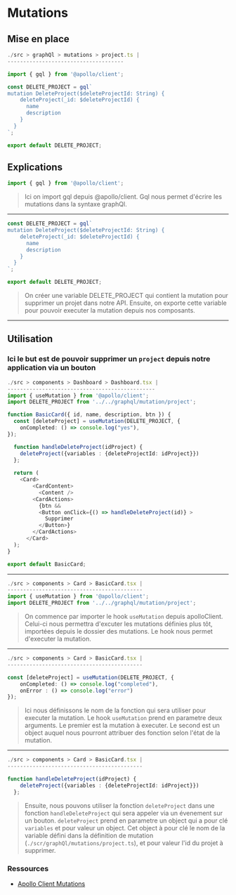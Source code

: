 # Mutations 

## Mise en place

```typescript
./src > graphQl > mutations > project.ts |
-------------------------------------

import { gql } from '@apollo/client';

const DELETE_PROJECT = gql`
mutation DeleteProject($deleteProjectId: String) {
    deleteProject(_id: $deleteProjectId) {
      name
      description
    }
  }
`;

export default DELETE_PROJECT;

```


## Explications

```typescript
import { gql } from '@apollo/client';
```
>Ici on import gql depuis @apollo/client. Gql nous permet d'écrire les mutations dans la syntaxe graphQl.
_________________

```typescript
const DELETE_PROJECT = gql`
mutation DeleteProject($deleteProjectId: String) {
    deleteProject(_id: $deleteProjectId) {
      name
      description
    }
  }
`;

export default DELETE_PROJECT;
```

>On créer une variable DELETE_PROJECT qui contient la mutation pour supprimer un projet dans notre API. Ensuite, on exporte cette variable pour pouvoir executer la mutation depuis nos composants.

_________________

## Utilisation

### Ici le but est de pouvoir supprimer un `project` depuis notre application via un bouton


```typescript
./src > components > Dashboard > Dashboard.tsx |
-----------------------------------------------
import { useMutation } from '@apollo/client';
import DELETE_PROJECT from '../../graphql/mutation/project';

function BasicCard({ id, name, description, btn }) {
  const [deleteProject] = useMutation(DELETE_PROJECT, {
    onCompleted: () => console.log("yes"),
});

  function handleDeleteProject(idProject) {
    deleteProject({variables : {deleteProjectId: idProject}})
  };
  
  return (
    <Card>
        <CardContent>
          <Content />
        <CardActions>
          {btn && 
          <Button onClick={() => handleDeleteProject(id)} >
            Supprimer
          </Button>}
        </CardActions>
      </Card>
  );
}

export default BasicCard;
```

_________________
```typescript
./src > components > Card > BasicCard.tsx |
-------------------------------------------
import { useMutation } from '@apollo/client';
import DELETE_PROJECT from '../../graphql/mutation/project';

```
>On commence par importer le hook `useMutation` depuis apolloClient. Celui-ci nous permettra d'excuter les mutations définies plus tôt, importées depuis le dossier des mutations. Le hook nous permet d'executer la mutation.
_________________
```typescript
./src > components > Card > BasicCard.tsx |
-------------------------------------------

const [deleteProject] = useMutation(DELETE_PROJECT, {
    onCompleted: () => console.log("completed"),
    onError : () => console.log("error")
});
```
>Ici nous définissons le nom de la fonction qui sera utiliser pour executer la mutation. Le hook `useMutation` prend en parametre deux arguments. Le premier est la mutation à executer. Le second est un object auquel nous pourront attribuer des fonction selon l'état de la mutation.


_________________
```typescript
./src > components > Card > BasicCard.tsx |
-------------------------------------------

function handleDeleteProject(idProject) {
    deleteProject({variables : {deleteProjectId: idProject}})
  };
```
>Ensuite, nous pouvons utiliser la fonction `deleteProject` dans une fonction `handleDeleteProject` qui sera appeler via un évenement sur un bouton. `deleteProject` prend en parametre un object qui a pour clé `variables` et pour valeur un object. Cet object à pour clé le nom de la variable défini dans la définition de mutation (`./scr/graphQl/mutations/project.ts`), et pour valeur l'id du projet à supprimer.

### Ressources 

- [Apollo Client Mutations](https://www.apollographql.com/docs/react/data/mutations/)


